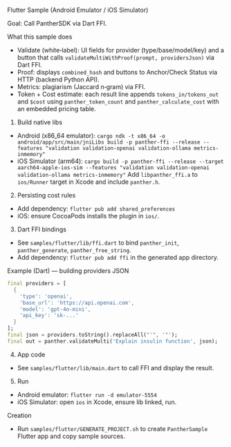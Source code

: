 Flutter Sample (Android Emulator / iOS Simulator)

Goal: Call PantherSDK via Dart FFI.

What this sample does
- Validate (white‑label): UI fields for provider (type/base/model/key) and a button that calls `validateMultiWithProof(prompt, providersJson)` via Dart FFI.
- Proof: displays `combined_hash` and buttons to Anchor/Check Status via HTTP (backend Python API).
- Metrics: plagiarism (Jaccard n‑gram) via FFI.
- Token + Cost estimate: each result line appends `tokens_in/tokens_out` and `$cost` using `panther_token_count` and `panther_calculate_cost` with an embedded pricing table.

1) Build native libs
- Android (x86_64 emulator):
  `cargo ndk -t x86_64 -o android/app/src/main/jniLibs build -p panther-ffi --release --features "validation validation-openai validation-ollama metrics-inmemory"`
- iOS Simulator (arm64):
  `cargo build -p panther-ffi --release --target aarch64-apple-ios-sim --features "validation validation-openai validation-ollama metrics-inmemory"`
  Add `libpanther_ffi.a` to `ios/Runner` target in Xcode and include `panther.h`.

2) Persisting cost rules
- Add dependency: `flutter pub add shared_preferences`
- iOS: ensure CocoaPods installs the plugin in `ios/`.

3) Dart FFI bindings
- See `samples/flutter/lib/ffi.dart` to bind `panther_init`, `panther_generate`, `panther_free_string`.
- Add dependency: `flutter pub add ffi` in the generated app directory.

Example (Dart) — building providers JSON
```dart
final providers = [
  {
    'type': 'openai',
    'base_url': 'https://api.openai.com',
    'model': 'gpt-4o-mini',
    'api_key': 'sk-...'
  }
];
final json = providers.toString().replaceAll("'", '"');
final out = panther.validateMulti('Explain insulin function', json);
```

4) App code
- See `samples/flutter/lib/main.dart` to call FFI and display the result.

5) Run
- Android emulator: `flutter run -d emulator-5554`
- iOS Simulator: open `ios` in Xcode, ensure lib linked, run.

Creation
- Run `samples/flutter/GENERATE_PROJECT.sh` to create `PantherSample` Flutter app and copy sample sources.
